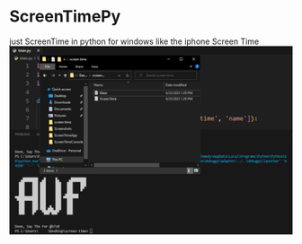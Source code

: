 # ScreenTimePy
just ScreenTime in python for windows like the iphone Screen Time
<img src="https://github.com/i3wF/ScreenTimePy/blob/main/ScreenTime.png" alt="toolimg" />


